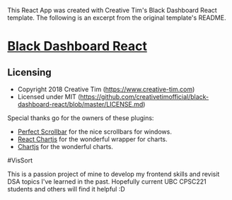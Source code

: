 This React App was created with Creative Tim's Black Dashboard React template. The following is an excerpt from the original template's README.

# [Black Dashboard React](https://demos.creative-tim.com/black-dashboard-react/#/dashboard)

## Licensing

- Copyright 2018 Creative Tim (https://www.creative-tim.com)
- Licensed under MIT (https://github.com/creativetimofficial/black-dashboard-react/blob/master/LICENSE.md)

Special thanks go for the owners of these plugins:
- [Perfect Scrollbar](http://utatti.github.io/perfect-scrollbar/) for the nice scrollbars for windows.
- [React Chartjs](http://jerairrest.github.io/react-chartjs-2/) for the wonderful wrapper for charts.
- [Chartjs](https://www.chartjs.org/) for the wonderful charts.

#VisSort

This is a passion project of mine to develop my frontend skills and revisit DSA topics I've learned in the past. Hopefully current UBC CPSC221 students and others will find it helpful :D
